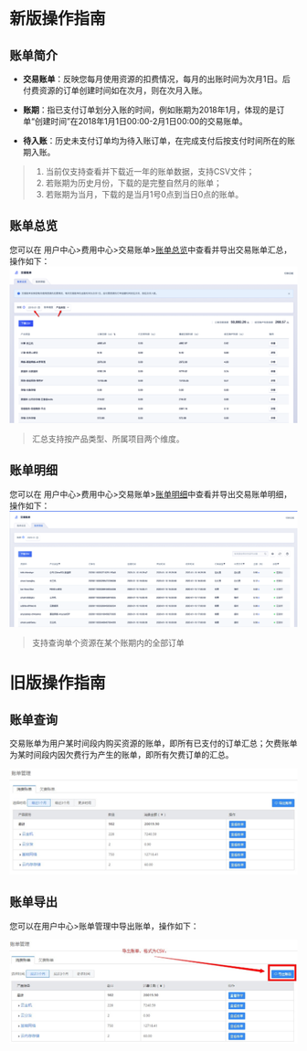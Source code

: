 # 新版操作指南

##  账单简介

- **交易账单**：反映您每月使用资源的扣费情况，每月的出账时间为次月1日。后付费资源的订单创建时间如在次月，则在次月入账。

- **账期**：指已支付订单划分入账的时间，例如账期为2018年1月，体现的是订单“创建时间”在2018年1月1日00:00-2月1日00:00的交易账单。

- **待入账**：历史未支付订单均为待入账订单，在完成支付后按支付时间所在的账期入账。


> 1. 当前仅支持查看并下载近一年的账单数据，支持CSV文件；
> 2. 若账期为历史月份，下载的是完整自然月的账单；
> 3. 若账期为当月，下载的是当月1号0点到当日0点的账单。

## 账单总览
您可以在 用户中心\>费用中心\>交易账单\>[账单总览](https://accountv2.ucloud.cn/bills/overview)中查看并导出交易账单汇总，操作如下：
![账单总览](/images/overview.png)

> 汇总支持按产品类型、所属项目两个维度。


## 账单明细
您可以在 用户中心\>费用中心\>交易账单\>[账单明细](https://accountv2.ucloud.cn/bills/detail)中查看并导出交易账单明细，操作如下：
![账单明细](/images/detail.png)

> 支持查询单个资源在某个账期内的全部订单



# 旧版操作指南

## 账单查询

交易账单为用户某时间段内购买资源的账单，即所有已支付的订单汇总；欠费账单为某时间段内因欠费行为产生的账单，即所有欠费订单的汇总。

![](/images/charge_15.jpg)

## 账单导出

您可以在用户中心\>账单管理中导出账单，操作如下： 

![](/images/charge_16.jpg)
